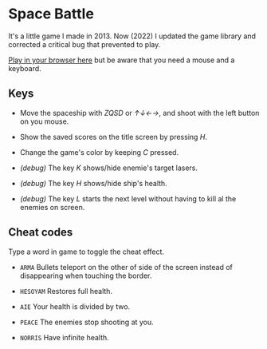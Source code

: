 Space Battle
============

It's a little game I made in 2013. Now (2022) I updated the game library and corrected a critical bug that prevented to play.

[Play in your browser here](http://etn406.github.io/space-battle) but be aware that you need a mouse and a keyboard.

Keys
----

- Move the spaceship with *ZQSD* or *↑↓←→*, and shoot with the left button on you mouse.

- Show the saved scores on the title screen by pressing *H*.

- Change the game's color by keeping *C* pressed.

- _(debug)_ The key *K* shows/hide enemie's target lasers.

- _(debug)_ The key *H* shows/hide ship's health.

- _(debug)_ The key *L* starts the next level without having to kill al the enemies on screen.

Cheat codes
-----------

Type a word in game to toggle the cheat effect.

- `ARMA`
  Bullets teleport on the other of side of the screen instead of disappearing when touching the border.

- `HESOYAM`
  Restores full health.

- `AIE`
  Your health is divided by two.

- `PEACE`
  The enemies stop shooting at you.

- `NORRIS`
  Have infinite health.

